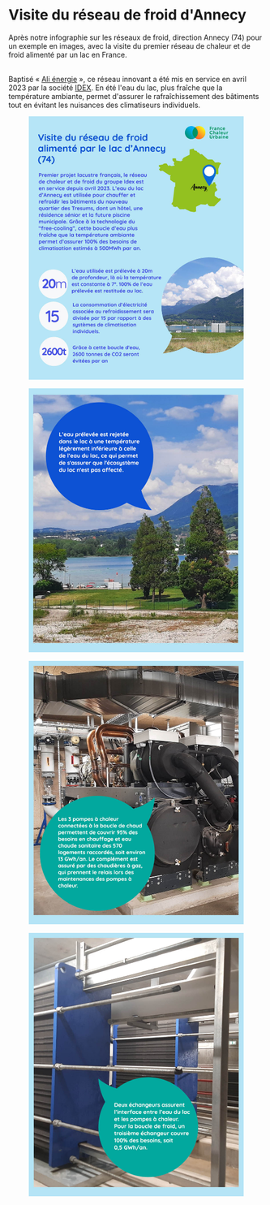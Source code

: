 # Visite du réseau de froid d'Annecy

Après notre infographie sur les réseaux de froid, direction Annecy (74) pour un exemple en images, avec la visite du premier réseau de chaleur et de froid alimenté par un lac en France.

\
Baptisé « [Ali énergie](https://boucle-eau-tresums.idex.fr/web/p) », ce réseau innovant a été mis en service en avril 2023 par la société [IDEX](https://www.idex.fr/). En été l'eau du lac, plus fraîche que la température ambiante, permet d'assurer le rafraîchissement des bâtiments tout en évitant les nuisances des climatiseurs individuels.

<div>

<figure><img src=".gitbook/assets/annecy.jpg" alt=""><figcaption></figcaption></figure>

 

<figure><img src=".gitbook/assets/annecy2.jpg" alt=""><figcaption></figcaption></figure>

 

<figure><img src=".gitbook/assets/annecy3.jpg" alt=""><figcaption></figcaption></figure>

 

<figure><img src=".gitbook/assets/annecy4.jpg" alt=""><figcaption></figcaption></figure>

</div>
